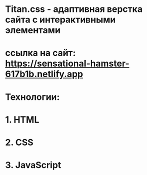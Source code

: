 # Titan.css - адаптивная верстка сайта с интерактивными элементами

# ссылка на сайт: https://sensational-hamster-617b1b.netlify.app

# Технологии:

# 1. HTML

# 2. CSS

# 3. JavaScript
